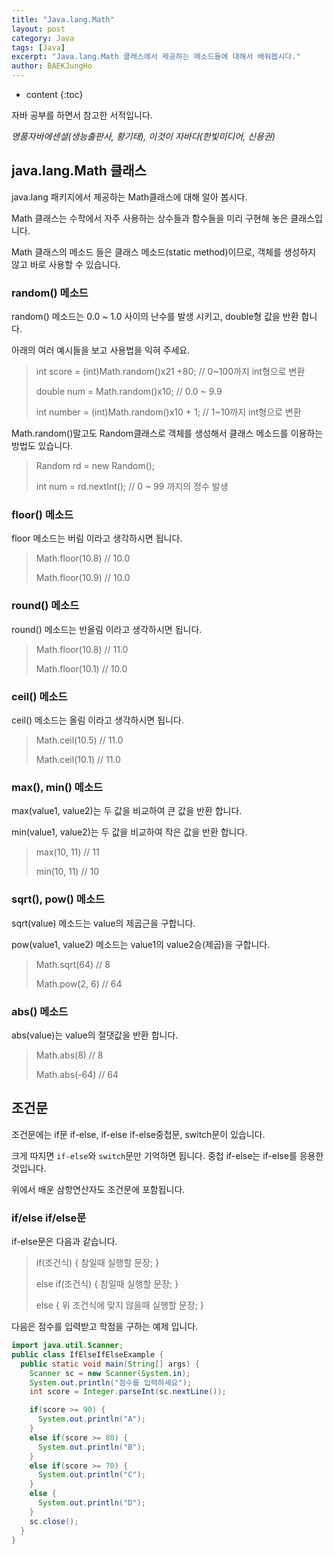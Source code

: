 ```yaml
---
title: "Java.lang.Math"
layout: post
category: Java
tags: [Java]
excerpt: "Java.lang.Math 클래스에서 제공하는 메소드들에 대해서 배워봅시다."
author: BAEKJungHo
---
```


* content
{:toc}

자바 공부를 하면서 참고한 서적입니다.

_명품자바에센셜(생능출판사, 황기태), 이것이 자바다(한빛미디어, 신용권)_

## java.lang.Math 클래스

  java.lang 패키지에서 제공하는 Math클래스에 대해 알아 봅시다.

  Math 클래스는 수학에서 자주 사용하는 상수들과 함수들을 미리 구현해 놓은 클래스입니다.

  Math 클래스의 메소드 들은 클래스 메소드(static method)이므로, 객체를 생성하지 않고 바로 사용할 수 있습니다.

### random() 메소드

  random() 메소드는 0.0 ~ 1.0 사이의 난수를 발생 시키고, double형 값을 반환 합니다.

  아래의 여러 예시들을 보고 사용법을 익혀 주세요.

  > int score = (int)Math.random()x21 +80; // 0~100까지 int형으로 변환
  >
  > double num = Math.random()x10; // 0.0 ~ 9.9
  >
  > int number = (int)Math.random()x10 + 1; // 1~10까지 int형으로 변환

  Math.random()말고도 Random클래스로 객체를 생성해서 클래스 메소드를 이용하는 방법도 있습니다.

  > Random rd = new Random();
  >
  > int num = rd.nextInt(); // 0 ~ 99 까지의 정수 발생

### floor() 메소드

  floor 메소드는 버림 이라고 생각하시면 됩니다.

  > Math.floor(10.8) // 10.0
  >
  > Math.floor(10.9) // 10.0

### round() 메소드

  round() 메소드는 반올림 이라고 생각하시면 됩니다.

  > Math.floor(10.8) // 11.0
  >
  > Math.floor(10.1) // 10.0

### ceil() 메소드

  ceil() 메소드는 올림 이라고 생각하시면 됩니다.

  > Math.ceil(10.5) // 11.0
  >
  > Math.ceil(10.1) // 11.0

### max(), min() 메소드

  max(value1, value2)는 두 값을 비교하여 큰 값을 반환 합니다.

  min(value1, value2)는 두 값을 비교하여 작은 값을 반환 합니다.

  > max(10, 11) // 11
  >
  > min(10, 11) // 10

### sqrt(), pow() 메소드

  sqrt(value) 메소드는 value의 제곱근을 구합니다.

  pow(value1, value2) 메소드는 value1의 value2승(제곱)을 구합니다.

  > Math.sqrt(64) // 8
  >
  > Math.pow(2, 6) // 64

### abs() 메소드

  abs(value)는 value의 절댓값을 반환 합니다.

  > Math.abs(8) // 8
  >
  > Math.abs(-64) // 64

## 조건문

  조건문에는 if문 if-else, if-else if-else중첩문, switch문이 있습니다.

  크게 따지면 `if-else`와 `switch`문만 기억하면 됩니다. 중첩 if-else는 if-else를 응용한 것입니다.

  위에서 배운 삼항연산자도 조건문에 포함됩니다.

### if/else if/else문

  if-else문은 다음과 같습니다.

  > if(조건식) { 참일때 실행할 문장; }
  >
  > else if(조건식) { 참일때 실행할 문장; }
  >
  > else { 위 조건식에 맞지 않을때 실행할 문장; }

  다음은 점수를 입력받고 학점을 구하는 예제 입니다.

  ```java
  import java.util.Scanner;
  public class IfElseIfElseExample {
    public static void main(String[] args) {
      Scanner sc = new Scanner(System.in);
      System.out.println("점수를 입력하세요");
      int score = Integer.parseInt(sc.nextLine());

      if(score >= 90) {
        System.out.println("A");
      }
      else if(score >= 80) {
        System.out.println("B");
      }
      else if(score >= 70) {
        System.out.println("C");
      }
      else {
        System.out.println("D");
      }
      sc.close();
    }
  }
  ```
